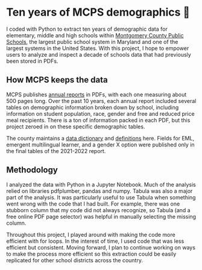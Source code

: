 # Ten years of MCPS demographics 🏫

I coded with Python to extract ten years of demographic data for elementary, middle and high schools within [Montgomery County Public Schools](https://www.montgomeryschoolsmd.org/), the largest public school system in Maryland and one of the largest systems in the United States. With this project, I hope to empower users to analyze and inspect a decade of schools data that had previously been stored in PDFs.

## How MCPS keeps the data

MCPS publishes [annual reports](https://ww2.montgomeryschoolsmd.org/departments/sharedaccountability/glance/index.aspx) in PDFs, with each one measuring about 500 pages long. Over the past 10 years, each annual report included several tables on demographic information broken down by school, including information on student population, race, gender and free and reduced price meal recipients. There is a ton of information packed in each PDF, but this project zeroed in on these specific demographic tables.

The county maintains a [data dictionary](https://www.montgomeryschoolsmd.org/departments/sharedaccountability/glance/definitions.aspx) and [definitions](https://www.montgomeryschoolsmd.org/departments/sharedaccountability/glance/definitions.aspx) here. Fields for EML, emergent multilingual learner, and a gender X option were published only in the final tables of the 2021-2022 report.

## Methodology

I analyzed the data with Python in a Jupyter Notebook. Much of the analysis relied on libraries pdfplumber, pandas and numpy. Tabula was also a major part of the analysis. It was particularly useful to use Tabula when something went wrong with the code that I had built. For example, there was one stubborn column that my code did not always recognize, so Tabula (and a free online PDF page selector) was helpful in manually selecting the missing column.

Throughout this project, I played around with making the code more efficient with for loops. In the interest of time, I used code that was less efficient but consistent. Moving forward, I plan to continue working on ways to make the process more efficient so this extraction could be easily replicated for other school districts across the country.

